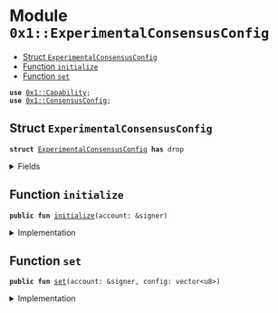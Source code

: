 
<a name="0x1_ExperimentalConsensusConfig"></a>

# Module `0x1::ExperimentalConsensusConfig`



-  [Struct `ExperimentalConsensusConfig`](#0x1_ExperimentalConsensusConfig_ExperimentalConsensusConfig)
-  [Function `initialize`](#0x1_ExperimentalConsensusConfig_initialize)
-  [Function `set`](#0x1_ExperimentalConsensusConfig_set)


<pre><code><b>use</b> <a href="../../../../../../../experimental/releases/artifacts/current/build/MoveStdlib/docs/Capability.md#0x1_Capability">0x1::Capability</a>;
<b>use</b> <a href="../../../../../../../experimental/releases/artifacts/current/build/CoreFramework/docs/ConsensusConfig.md#0x1_ConsensusConfig">0x1::ConsensusConfig</a>;
</code></pre>



<a name="0x1_ExperimentalConsensusConfig_ExperimentalConsensusConfig"></a>

## Struct `ExperimentalConsensusConfig`



<pre><code><b>struct</b> <a href="ExperimentalConsensusConfig.md#0x1_ExperimentalConsensusConfig">ExperimentalConsensusConfig</a> <b>has</b> drop
</code></pre>



<details>
<summary>Fields</summary>


<dl>
<dt>
<code>dummy_field: bool</code>
</dt>
<dd>

</dd>
</dl>


</details>

<a name="0x1_ExperimentalConsensusConfig_initialize"></a>

## Function `initialize`



<pre><code><b>public</b> <b>fun</b> <a href="ExperimentalConsensusConfig.md#0x1_ExperimentalConsensusConfig_initialize">initialize</a>(account: &signer)
</code></pre>



<details>
<summary>Implementation</summary>


<pre><code><b>public</b> <b>fun</b> <a href="ExperimentalConsensusConfig.md#0x1_ExperimentalConsensusConfig_initialize">initialize</a>(account: &signer) {
    <a href="../../../../../../../experimental/releases/artifacts/current/build/CoreFramework/docs/ConsensusConfig.md#0x1_ConsensusConfig_initialize">ConsensusConfig::initialize</a>&lt;<a href="ExperimentalConsensusConfig.md#0x1_ExperimentalConsensusConfig">ExperimentalConsensusConfig</a>&gt;(account);
    <a href="../../../../../../../experimental/releases/artifacts/current/build/MoveStdlib/docs/Capability.md#0x1_Capability_create">Capability::create</a>&lt;<a href="ExperimentalConsensusConfig.md#0x1_ExperimentalConsensusConfig">ExperimentalConsensusConfig</a>&gt;(account, &<a href="ExperimentalConsensusConfig.md#0x1_ExperimentalConsensusConfig">ExperimentalConsensusConfig</a> {});
}
</code></pre>



</details>

<a name="0x1_ExperimentalConsensusConfig_set"></a>

## Function `set`



<pre><code><b>public</b> <b>fun</b> <a href="ExperimentalConsensusConfig.md#0x1_ExperimentalConsensusConfig_set">set</a>(account: &signer, config: vector&lt;u8&gt;)
</code></pre>



<details>
<summary>Implementation</summary>


<pre><code><b>public</b> <b>fun</b> <a href="ExperimentalConsensusConfig.md#0x1_ExperimentalConsensusConfig_set">set</a>(account: &signer, config: vector&lt;u8&gt;) {
    <a href="../../../../../../../experimental/releases/artifacts/current/build/CoreFramework/docs/ConsensusConfig.md#0x1_ConsensusConfig_set">ConsensusConfig::set</a>(
        config, &<a href="../../../../../../../experimental/releases/artifacts/current/build/MoveStdlib/docs/Capability.md#0x1_Capability_acquire">Capability::acquire</a>(account, &<a href="ExperimentalConsensusConfig.md#0x1_ExperimentalConsensusConfig">ExperimentalConsensusConfig</a> {})
    );
}
</code></pre>



</details>

